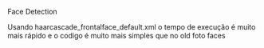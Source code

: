 Face Detection

Usando haarcascade_frontalface_default.xml o tempo de execução é muito mais rápido e o codigo é muito mais simples que no old foto faces